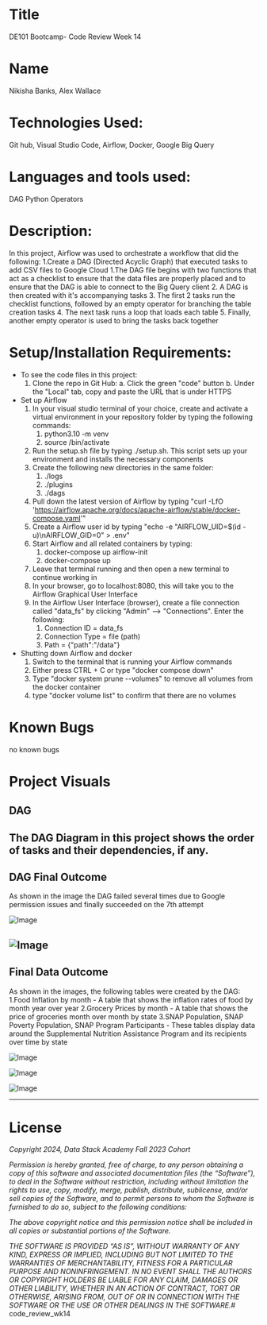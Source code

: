# Title
DE101 Bootcamp- Code Review Week 14

# Name
Nikisha Banks, Alex Wallace

# Technologies Used: 
Git hub, Visual Studio Code, Airflow, Docker, Google Big Query

# Languages and tools used: 
DAG Python Operators

# Description:
In this project, Airflow was used to orchestrate a workflow that did the following:
1.Create a DAG (Directed Acyclic Graph) that executed tasks to add CSV files to Google Cloud
    1.The DAG file begins with two functions that act as a checklist to ensure that the data files are properly placed and to ensure that the DAG is able to connect to the Big Query client
    2. A DAG is then created with it's accompanying tasks
    3. The first 2 tasks run the checklist functions, followed by an empty operator for branching the table creation tasks
    4. The next task runs a loop that loads each table
    5. Finally, another empty operator is used to bring the tasks back together 

# Setup/Installation Requirements:
- To see the code files in this project:
  1. Clone the repo in Git Hub: 
                a. Click the green "code" button
                b. Under the "Local" tab, copy and paste the URL that is under HTTPS
- Set up Airflow 
  1. In your visual studio terminal of your choice, create and activate a virtual environment in your repository folder by typing the following commands: 
     1. python3.10 -m venv <virtual environment name>
     2. source <virtual environment name>/bin/activate 
  2. Run the setup.sh file by typing ./setup.sh. This script sets up your environment and installs the necessary components
  3. Create the following new directories in the same folder:
     1. ./logs
     2. ./plugins
     3. ./dags
  4. Pull down the latest version of Airflow by typing 	"curl -LfO 'https://airflow.apache.org/docs/apache-airflow/stable/docker-compose.yaml'"
  5. Create a Airflow user id by typing "echo -e "AIRFLOW_UID=$(id -u)\nAIRFLOW_GID=0" > .env"
  6. Start Airflow and all related containers by typing:
     1. docker-compose up airflow-init
     2. docker-compose up
  7. Leave that terminal running and then open a new terminal to continue working in
  8. In your browser, go to localhost:8080, this will take you to the Airflow Graphical User Interface
  9. In the Airflow User Interface (browser), create a file connection called "data_fs" by clicking "Admin" --> "Connections". Enter the following:
     1.  Connection ID = data_fs
     2.  Connection Type = file (path)
     3.  Path = {"path":"/data"} 
- Shutting down Airflow and docker
  1. Switch to the terminal that is running your Airflow commands
  2. Either press CTRL + C or type "docker compose down"
  3. Type "docker system prune --volumes" to remove all volumes from the docker container
  4. type "docker volume list" to confirm that there are no volumes
   
# Known Bugs
no known bugs

# Project Visuals
## DAG 
The DAG Diagram in this project shows the order of tasks and their dependencies, if any.
---
## DAG Final Outcome
As shown in the image the DAG failed several times due to Google permission issues and finally succeeded on the 7th attempt  

![Image](https://github.com/nbanks062523/code_review_wk14/blob/6c5dea04c7b297e1933e6297a24483e99800f5a1/DAGFinalResults_Week14.png)

![Image](https://github.com/nbanks062523/code_review_wk14/blob/6c5dea04c7b297e1933e6297a24483e99800f5a1/DAG_graph_Final.png)
---
## Final Data Outcome
As shown in the images, the following tables were created by the DAG: 
  1.Food Inflation by month - A table that shows the inflation rates of food by month year over year
  2.Grocery Prices by month - A table that shows the price of groceries month over month by state
  3.SNAP Population, SNAP Poverty Population, SNAP Program Participants - These tables display data around the Supplemental Nutrition Assistance Program and its recipients over time by state    

![Image](https://github.com/nbanks062523/code_review_wk14/blob/6c5dea04c7b297e1933e6297a24483e99800f5a1/DataTables_Wk14.png)

![Image](https://github.com/nbanks062523/code_review_wk14/blob/6c5dea04c7b297e1933e6297a24483e99800f5a1/SampleData_FoodInflation.png)

![Image](https://github.com/nbanks062523/code_review_wk14/blob/6c5dea04c7b297e1933e6297a24483e99800f5a1/SampleData_GroceryPrices.png)

---
# License
*Copyright 2024, Data Stack Academy Fall 2023 Cohort*

*Permission is hereby granted, free of charge, to any person obtaining a copy of this software and associated documentation files (the “Software”), to deal in the Software without restriction, including without limitation the rights to use, copy, modify, merge, publish, distribute, sublicense, and/or sell copies of the Software, and to permit persons to whom the Software is furnished to do so, subject to the following conditions:*

*The above copyright notice and this permission notice shall be included in all copies or substantial portions of the Software.*

*THE SOFTWARE IS PROVIDED “AS IS”, WITHOUT WARRANTY OF ANY KIND, EXPRESS OR IMPLIED, INCLUDING BUT NOT LIMITED TO THE WARRANTIES OF MERCHANTABILITY, FITNESS FOR A PARTICULAR PURPOSE AND NONINFRINGEMENT. IN NO EVENT SHALL THE AUTHORS OR COPYRIGHT HOLDERS BE LIABLE FOR ANY CLAIM, DAMAGES OR OTHER LIABILITY, WHETHER IN AN ACTION OF CONTRACT, TORT OR OTHERWISE, ARISING FROM, OUT OF OR IN CONNECTION WITH THE SOFTWARE OR THE USE OR OTHER DEALINGS IN THE SOFTWARE.*# code_review_wk14
